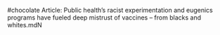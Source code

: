 #chocolate
Article: Public health’s racist experimentation and eugenics programs have fueled deep mistrust of vaccines – from blacks and whites.mdN
